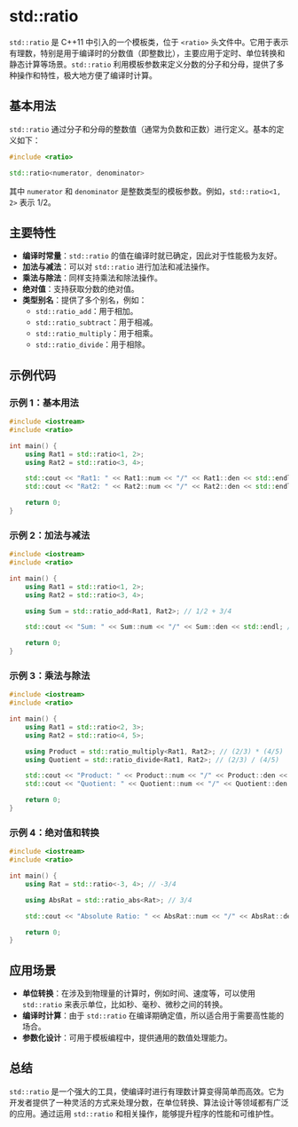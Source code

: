 # std::ratio

`std::ratio` 是 C++11 中引入的一个模板类，位于 `<ratio>` 头文件中。它用于表示有理数，特别是用于编译时的分数值（即整数比），主要应用于定时、单位转换和静态计算等场景。`std::ratio` 利用模板参数来定义分数的分子和分母，提供了多种操作和特性，极大地方便了编译时计算。

## 基本用法

`std::ratio` 通过分子和分母的整数值（通常为负数和正数）进行定义。基本的定义如下：

```cpp
#include <ratio>

std::ratio<numerator, denominator>
```

其中 `numerator` 和 `denominator` 是整数类型的模板参数。例如，`std::ratio<1, 2>` 表示 1/2。

## 主要特性

- **编译时常量**：`std::ratio` 的值在编译时就已确定，因此对于性能极为友好。
- **加法与减法**：可以对 `std::ratio` 进行加法和减法操作。
- **乘法与除法**：同样支持乘法和除法操作。
- **绝对值**：支持获取分数的绝对值。
- **类型别名**：提供了多个别名，例如：
  - `std::ratio_add`：用于相加。
  - `std::ratio_subtract`：用于相减。
  - `std::ratio_multiply`：用于相乘。
  - `std::ratio_divide`：用于相除。

## 示例代码

### 示例 1：基本用法

```cpp
#include <iostream>
#include <ratio>

int main() {
    using Rat1 = std::ratio<1, 2>;
    using Rat2 = std::ratio<3, 4>;

    std::cout << "Rat1: " << Rat1::num << "/" << Rat1::den << std::endl; // 输出：1/2
    std::cout << "Rat2: " << Rat2::num << "/" << Rat2::den << std::endl; // 输出：3/4

    return 0;
}
```

### 示例 2：加法与减法

```cpp
#include <iostream>
#include <ratio>

int main() {
    using Rat1 = std::ratio<1, 2>;
    using Rat2 = std::ratio<3, 4>;

    using Sum = std::ratio_add<Rat1, Rat2>; // 1/2 + 3/4

    std::cout << "Sum: " << Sum::num << "/" << Sum::den << std::endl; // 输出：5/4

    return 0;
}
```

### 示例 3：乘法与除法

```cpp
#include <iostream>
#include <ratio>

int main() {
    using Rat1 = std::ratio<2, 3>;
    using Rat2 = std::ratio<4, 5>;

    using Product = std::ratio_multiply<Rat1, Rat2>; // (2/3) * (4/5)
    using Quotient = std::ratio_divide<Rat1, Rat2>; // (2/3) / (4/5)

    std::cout << "Product: " << Product::num << "/" << Product::den << std::endl; // 输出：8/15
    std::cout << "Quotient: " << Quotient::num << "/" << Quotient::den << std::endl; // 输出：10/12

    return 0;
}
```

### 示例 4：绝对值和转换

```cpp
#include <iostream>
#include <ratio>

int main() {
    using Rat = std::ratio<-3, 4>; // -3/4

    using AbsRat = std::ratio_abs<Rat>; // 3/4

    std::cout << "Absolute Ratio: " << AbsRat::num << "/" << AbsRat::den << std::endl; // 输出：3/4

    return 0;
}
```

## 应用场景

- **单位转换**：在涉及到物理量的计算时，例如时间、速度等，可以使用 `std::ratio` 来表示单位，比如秒、毫秒、微秒之间的转换。
- **编译时计算**：由于 `std::ratio` 在编译期确定值，所以适合用于需要高性能的场合。
- **参数化设计**：可用于模板编程中，提供通用的数值处理能力。

## 总结

`std::ratio` 是一个强大的工具，使编译时进行有理数计算变得简单而高效。它为开发者提供了一种灵活的方式来处理分数，在单位转换、算法设计等领域都有广泛的应用。通过运用 `std::ratio` 和相关操作，能够提升程序的性能和可维护性。
